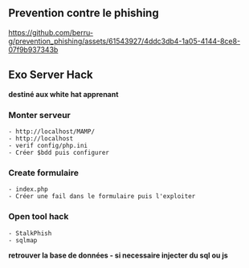 ## Prevention contre le phishing



https://github.com/berru-g/prevention_phishing/assets/61543927/4ddc3db4-1a05-4144-8ce8-07f9b937343b



## Exo Server Hack

**destiné aux white hat apprenant**


### Monter serveur

    
    - http://localhost/MAMP/
    - http://localhost 
    - verif config/php.ini
    - Créer $bdd puis configurer

### Create formulaire

    - index.php 
    - Créer une fail dans le formulaire puis l'exploiter
   

###  Open tool hack

    - StalkPhish 
    - sqlmap

**retrouver la base de données - si necessaire injecter du sql ou js**
    
